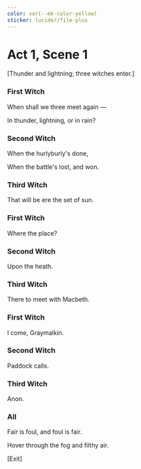 ```yaml
---
color: var(--mk-color-yellow)
sticker: lucide//file-plus
---
```

# Act 1, Scene 1

[Thunder and lightning; three witches enter.]    

### First Witch

When shall we three meet again —

In thunder, lightning, or in rain?

### Second Witch

When the hurlyburly's done,

When the battle's lost, and won.

### Third Witch

That will be ere the set of sun.

### First Witch

Where the place?

### Second Witch

Upon the heath.

### Third Witch

There to meet with Macbeth.

### First Witch

I come, Graymalkin.

### Second Witch

Paddock calls.    

### Third Witch

Anon.

### All

Fair is foul, and foul is fair.

Hover through the fog and filthy air.

[Exit]